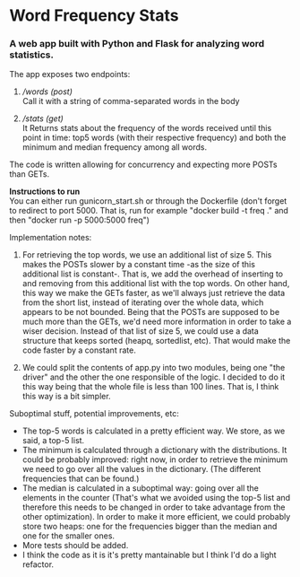 # Word Frequency Stats

### A web app built with Python and Flask for analyzing word statistics.

The app exposes two endpoints:

1. _/words (post)_ </br>
Call it with a string of comma-separated words in the body</br>

2. _/stats (get)_ </br>
It Returns stats about the frequency of the words received until this point in time:
top5 words (with their respective frequency) and both the minimum and median frequency among all words.

The code is written allowing for concurrency and expecting more POSTs than GETs.


**Instructions to run**</br>
You can either run gunicorn_start.sh or through the Dockerfile (don't forget to redirect to port 5000. That is, run for example "docker build -t freq ." and then "docker run -p 5000:5000 freq")

Implementation notes:
1. For retrieving the top words, we use an additional list of size 5. 
This makes the POSTs slower by a constant time -as the size of this additional list is constant-. 
That is, we add the overhead of inserting to and removing from this additional list with the top words. 
On other hand, this way we make the GETs faster, as we'll always just retrieve the data from the short list, instead
of iterating over the whole data, which appears to be not bounded.
Being that the POSTs are supposed to be much more than the GETs, we'd need more information in order to take a wiser decision.
Instead of that list of size 5, we could use a data structure that keeps sorted (heapq, sortedlist, etc). That would make the code faster by a constant rate.</br>

2. We could split the contents of app.py into two modules, being one "the driver" and the other the one responsible of the logic. I decided to do it this way being that the whole file is less than 100 lines.
That is, I think this way is a bit simpler.

Suboptimal stuff, potential improvements, etc:

- The top-5 words is calculated in a pretty efficient way. We store, as we said, a top-5 list.
- The minimum is calculated through a dictionary with the distributions. It could be probably improved: 
right now, in order to retrieve the minimum we need to go over all the values in the dictionary.
(The different frequencies that can be found.)
- The median is calculated in a suboptimal way: going over all the elements in the counter
(That's what we avoided using the top-5 list and therefore this needs to be changed in order to take advantage from the other optimization). 
In order to make it more efficient, we could probably store two heaps: one for the frequencies bigger than the median and one for the smaller ones.
- More tests should be added.
- I think the code as it is it's pretty mantainable but I think I'd do a light refactor.

